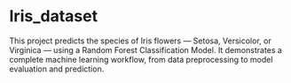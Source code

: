 # Iris_dataset
This project predicts the species of Iris flowers — Setosa, Versicolor, or Virginica — using a Random Forest Classification Model. It demonstrates a complete machine learning workflow, from data preprocessing to model evaluation and prediction.
